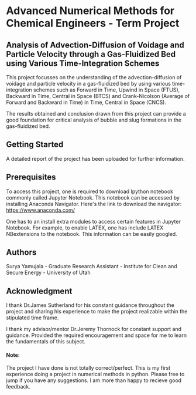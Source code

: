 # Advanced Numerical Methods for Chemical Engineers - Term Project 
## Analysis of Advection-Diffusion of Voidage and Particle Velocity through a Gas-Fluidized Bed using Various Time-Integration Schemes

This project focusses on the understanding of the advection-diffusion of voidage and particle velocity in a gas-fluidized bed by using various time-integration schemes such as Forward in Time, Upwind in Space (FTUS), Backward in Time, Central in Space (BTCS) and Crank-Nicolson (Average of Forward and Backward in Time) in Time, Central in Space (CNCS). 

The results obtained and conclusion drawn from this project can provide a good foundation for critical analysis of bubble and slug formations in the gas-fluidized bed. 

## Getting Started

A detailed report of the project has been uploaded for further information. 

## Prerequisites 

To access this project, one is required to download Ipython notebook commonly called Jupyter Notebook. This notebook can be accessed by installing Anaconda Navigator. Here's the link to download the navigator: https://www.anaconda.com/

One has to an install extra modules to access certain features in Jupyter Notebook. For example, to enable LATEX, one has include LATEX NBextensions to the notebook. This information can be easily googled. 

## Authors
Surya Yamujala - Graduate Research Assistant - Institute for Clean and Secure Energy - University of Utah 

## Acknowledgment 

I thank Dr.James Sutherland for his constant guidance throughout the project and sharing his experience to make the project realizable within the stipulated time frame. 

I thank my advisor/mentor Dr.Jeremy Thornock for constant support and guidance. Provided the required encouragement and space for me to learn the fundamentals of this subject. 

#### Note: 
The project I have done is not totally correct/perfect. This is my first experience doing a project in numerical methods in python. Please free to jump if you have any suggestions. I am more than happy to recieve good feedback. 
